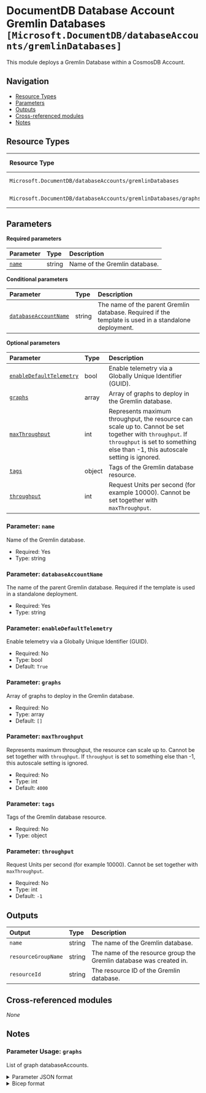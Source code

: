# DocumentDB Database Account Gremlin Databases `[Microsoft.DocumentDB/databaseAccounts/gremlinDatabases]`

This module deploys a Gremlin Database within a CosmosDB Account.

## Navigation

- [Resource Types](#Resource-Types)
- [Parameters](#Parameters)
- [Outputs](#Outputs)
- [Cross-referenced modules](#Cross-referenced-modules)
- [Notes](#Notes)

## Resource Types

| Resource Type | API Version |
| :-- | :-- |
| `Microsoft.DocumentDB/databaseAccounts/gremlinDatabases` | [2023-04-15](https://learn.microsoft.com/en-us/azure/templates/Microsoft.DocumentDB/2023-04-15/databaseAccounts/gremlinDatabases) |
| `Microsoft.DocumentDB/databaseAccounts/gremlinDatabases/graphs` | [2023-04-15](https://learn.microsoft.com/en-us/azure/templates/Microsoft.DocumentDB/2023-04-15/databaseAccounts/gremlinDatabases/graphs) |

## Parameters

**Required parameters**

| Parameter | Type | Description |
| :-- | :-- | :-- |
| [`name`](#parameter-name) | string | Name of the Gremlin database. |

**Conditional parameters**

| Parameter | Type | Description |
| :-- | :-- | :-- |
| [`databaseAccountName`](#parameter-databaseaccountname) | string | The name of the parent Gremlin database. Required if the template is used in a standalone deployment. |

**Optional parameters**

| Parameter | Type | Description |
| :-- | :-- | :-- |
| [`enableDefaultTelemetry`](#parameter-enabledefaulttelemetry) | bool | Enable telemetry via a Globally Unique Identifier (GUID). |
| [`graphs`](#parameter-graphs) | array | Array of graphs to deploy in the Gremlin database. |
| [`maxThroughput`](#parameter-maxthroughput) | int | Represents maximum throughput, the resource can scale up to. Cannot be set together with `throughput`. If `throughput` is set to something else than -1, this autoscale setting is ignored. |
| [`tags`](#parameter-tags) | object | Tags of the Gremlin database resource. |
| [`throughput`](#parameter-throughput) | int | Request Units per second (for example 10000). Cannot be set together with `maxThroughput`. |

### Parameter: `name`

Name of the Gremlin database.

- Required: Yes
- Type: string

### Parameter: `databaseAccountName`

The name of the parent Gremlin database. Required if the template is used in a standalone deployment.

- Required: Yes
- Type: string

### Parameter: `enableDefaultTelemetry`

Enable telemetry via a Globally Unique Identifier (GUID).

- Required: No
- Type: bool
- Default: `True`

### Parameter: `graphs`

Array of graphs to deploy in the Gremlin database.

- Required: No
- Type: array
- Default: `[]`

### Parameter: `maxThroughput`

Represents maximum throughput, the resource can scale up to. Cannot be set together with `throughput`. If `throughput` is set to something else than -1, this autoscale setting is ignored.

- Required: No
- Type: int
- Default: `4000`

### Parameter: `tags`

Tags of the Gremlin database resource.

- Required: No
- Type: object

### Parameter: `throughput`

Request Units per second (for example 10000). Cannot be set together with `maxThroughput`.

- Required: No
- Type: int
- Default: `-1`


## Outputs

| Output | Type | Description |
| :-- | :-- | :-- |
| `name` | string | The name of the Gremlin database. |
| `resourceGroupName` | string | The name of the resource group the Gremlin database was created in. |
| `resourceId` | string | The resource ID of the Gremlin database. |

## Cross-referenced modules

_None_

## Notes

### Parameter Usage: `graphs`

List of graph databaseAccounts.

<details>

<summary>Parameter JSON format</summary>

```json
"graphs": {
  "value": [
    {
      "name": "graph01",
      "automaticIndexing": true,
      "partitionKeyPaths": [
        "/name"
      ]
    },
    {
      "name": "graph02",
      "automaticIndexing": true,
      "partitionKeyPaths": [
        "/name"
      ]
    }
  ]
}
```

</details>

<details>

<summary>Bicep format</summary>

```bicep
graphs: [
  {
    name: 'graph01'
    automaticIndexing: true
    partitionKeyPaths: [
      '/name'
    ]
  }
  {
    name: 'graph02'
    automaticIndexing: true
    partitionKeyPaths: [
      '/name'
    ]
  }
]
```

</details>

